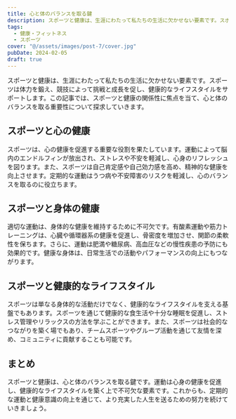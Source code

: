 ```yaml
---
title: 心と体のバランスを取る鍵
description: スポーツと健康は、生涯にわたって私たちの生活に欠かせない要素です。スポーツは体力を鍛え、競技によって挑戦と成長を促し、健康的なライフスタイルをサポートします。この記事では、スポーツと健康の関係性に焦点を当て、心と体のバランスを取る重要性について探求していきます。
tags:
  - 健康・フィットネス
  - スポーツ
cover: "@/assets/images/post-7/cover.jpg"
pubDate: 2024-02-05
draft: true
---
```


スポーツと健康は、生涯にわたって私たちの生活に欠かせない要素です。スポーツは体力を鍛え、競技によって挑戦と成長を促し、健康的なライフスタイルをサポートします。この記事では、スポーツと健康の関係性に焦点を当て、心と体のバランスを取る重要性について探求していきます。

## スポーツと心の健康

スポーツは、心の健康を促進する重要な役割を果たしています。運動によって脳内のエンドルフィンが放出され、ストレスや不安を軽減し、心身のリフレッシュを図ります。また、スポーツは自己肯定感や自己効力感を高め、精神的な健康を向上させます。定期的な運動はうつ病や不安障害のリスクを軽減し、心のバランスを取るのに役立ちます。

## スポーツと身体の健康

適切な運動は、身体的な健康を維持するために不可欠です。有酸素運動や筋力トレーニングは、心臓や循環器系の健康を促進し、骨密度を増加させ、関節の柔軟性を保ちます。さらに、運動は肥満や糖尿病、高血圧などの慢性疾患の予防にも効果的です。健康な身体は、日常生活での活動やパフォーマンスの向上にもつながります。

## スポーツと健康的なライフスタイル

スポーツは単なる身体的な活動だけでなく、健康的なライフスタイルを支える基盤でもあります。スポーツを通じて健康的な食生活や十分な睡眠を促進し、ストレス管理やリラックスの方法を学ぶことができます。また、スポーツは社会的なつながりを築く場でもあり、チームスポーツやグループ活動を通じて友情を深め、コミュニティに貢献することも可能です。

## まとめ

スポーツと健康は、心と体のバランスを取る鍵です。運動は心身の健康を促進し、健康的なライフスタイルを築く上で不可欠な要素です。これからも、定期的な運動と健康意識の向上を通じて、より充実した人生を送るための努力を続けていきましょう。
